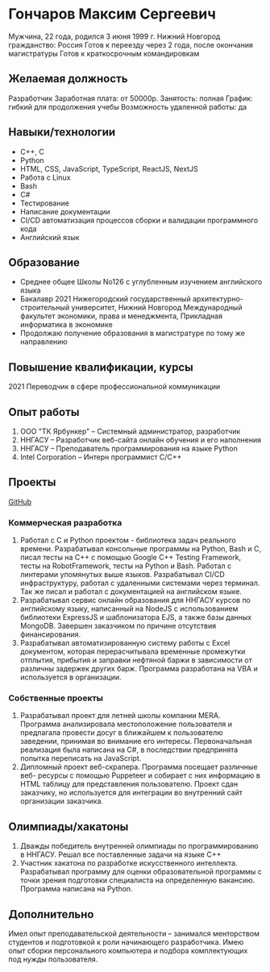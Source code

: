 # Гончаров Максим Сергеевич
Мужчина, 22 года, родился 3 июня 1999
г. Нижний Новгород
гражданство: Россия
Готов к переезду через 2 года, после окончания магистратуры
Готов к краткосрочным командировкам

## Желаемая должность
Разработчик
Заработная плата: от 50000р.
Занятость: полная
График: гибкий для продолжения учебы
Возможность удаленной работы: да

## Навыки/технологии
- C++, C
- Python
- HTML, CSS, JavaScript, TypeScript, ReactJS, NextJS
- Работа с Linux
- Bash
- C#
- Тестирование
- Написание документации
- CI/CD автоматизация процессов сборки и валидации программного кода
- Английский язык

## Образование
- Среднее общее
   Школы No126 с углубленным изучением английского языка
- Бакалавр
   2021 Нижегородский государственный архитектурно-строительный
   университет, Нижний Новгород
   Международный факультет экономики, права и менеджмента, Прикладная
   информатика в экономике
- Продолжаю получение образования в магистратуре по тому же
   направлению

## Повышение квалификации, курсы
2021 Переводчик в сфере профессиональной коммуникации

## Опыт работы
1. ООО "ТК Ярбункер" – Системный администратор, разработчик
2. ННГАСУ – Разработчик веб-сайта онлайн обучения и его наполнения
3. ННГАСУ – Преподаватель программирования на языке Python
4. Intel Corporation – Интерн программист С/C++

## Проекты
[GitHub](https://github.com/MaxCharlington)

### Коммерческая разработка
1. Работал с C и Python проектом - библиотека задач реального времени.
    Разрабатывал консольные программы на Python, Bash и С, писал тесты
    на C++ с помощью Google C++ Testing Framework, тесты на RobotFramework,
    тесты на Python и Bash. Работал с линтерами упомянутых выше языков. 
    Разрабатывал CI/CD инфраструктуру, работал с удаленными системами через
    терминал. Так же писал и работал с документацией на английском языке.
2. Разрабатывал сервис онлайн образования для ННГАСУ курсов по
    английскому языку, написанный на NodeJS с использованием
    библиотеки ExpressJS и шаблонизатора EJS, а также базы данных
    MongoDB. Завершен заказчиком по причине отсутствия
    финансирования.
3. Разрабатывал автоматизированную систему работы с Excel документом,
    которая перерасчитывала временные промежутки отплытия, прибытия и
    заправки нефтяной баржи в зависимости от различны задержек других
    барж. Программа разработана на VBA и используется в организации.

### Собственные проекты
1. Разрабатывал проект для летней школы компании MERA. Программа
    анализировала местоположение пользователя и предлагала провести
    досуг в ближайшем к пользователю заведении, принимая во внимание
    его интересы. Первоначальная реализация была написана на C#, в
    последствии предпринята попытка переписать на JavaScript.
2. Дипломный проект веб-скрапера. Программа посещает различные веб-
    ресурсы с помощью Puppeteer и собирает с них информацию в HTML
    таблицу для представления пользователю. Проект сдан заказчику, но
    используется для интеграции во внутренний сайт организации
    заказчика.

## Олимпиады/хакатоны
1. Дважды победитель внутренней олимпиады по программированию в
    ННГАСУ. Решал все поставленные задачи на языке C++
2. Участник хакатона по разработке искусственного интеллекта.
    Разрабатывал программу для оценки образовательной программы с
    точки зрения подготовки специалиста на определенную вакансию.
    Программа написана на Python.

## Дополнительно
Имел опыт преподавательской деятельности – занимался менторством
студентов и подготовкой к роли начинающего разработчика.
Имею опыт сборки персонального компьютера и подбора комплектующих
под нужды пользователя.
